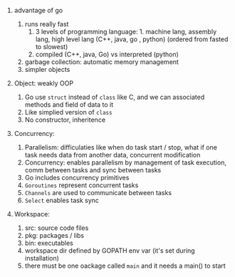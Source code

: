 1. advantage of go
    1. runs really fast
        1. 3 levels of programming language: 1. machine lang, assembly lang, high level lang (C++, java, go , python) (ordered from fasted to slowest)
        2. compiled (C++, java, Go) vs interpreted (python)
    2. garbage collection: automatic memory management
    3. simpler objects

2. Object: weakly OOP
    1. Go use ```struct``` instead of ```class``` like C, and we can associated methods and field of data to it
    2. Like simplied version of ```class```
    3. No constructor, inheritence

3. Concurrency:
    1. Parallelism: difficulaties like when do task start / stop, what if one task needs data from another data, concurrent modification
    2. Concurrency: enables parallelism by management of task execution, comm between tasks and sync between tasks
    3. Go includes concurrency primitives
    4. ```Goroutines``` represent concurrent tasks
    5. ```Channels``` are used to communicate between tasks
    6. ```Select``` enables task sync

4. Workspace:
    1. src: source code files
    2. pkg: packages / libs
    3. bin: executables
    4. workspace dir defined by GOPATH env var (it's set during installation)
    5. there must be one oackage called ```main``` and it needs a main() to start
